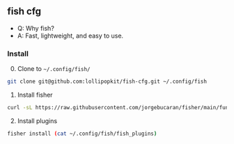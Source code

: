 ## fish cfg
- Q: Why fish? 
- A: Fast, lightweight, and easy to use.

### Install

0. Clone to `~/.config/fish/`
  ```bash
  git clone git@github.com:lollipopkit/fish-cfg.git ~/.config/fish
  ```
1. Install fisher
  ```bash
  curl -sL https://raw.githubusercontent.com/jorgebucaran/fisher/main/functions/fisher.fish | source && fisher install jorgebucaran/fisher
  ```
2. Install plugins
  ```bash
  fisher install (cat ~/.config/fish/fish_plugins)
  ```